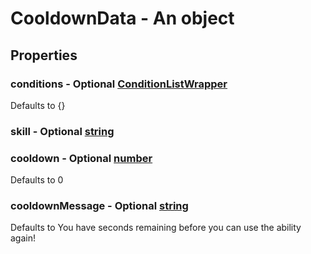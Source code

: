 

# CooldownData - An object



## Properties



### conditions - Optional [ConditionListWrapper](ConditionListWrapper)



Defaults to {}



### skill - Optional [string](string)



### cooldown - Optional [number](number)



Defaults to 0



### cooldownMessage - Optional [string](string)



Defaults to You have <currentcooldown> seconds remaining before you can use the ability again!

